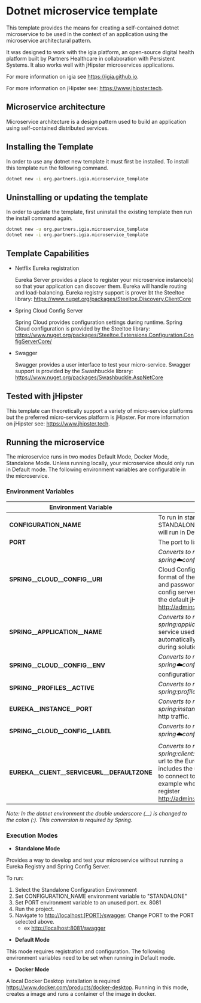 ﻿# Dotnet microservice template

This template provides the means for creating a self-contained dotnet microservice to be used in the context of an application using the microservice architectural pattern.

It was designed to work with the igia platform, an open-source digital health platform built by Partners Healthcare in collaboration with Persistent Systems. It also works well with jHipster microservices applications.

For more information on igia see <https://igia.github.io>.

For more information on jHipster see: <https://www.jhipster.tech>.

## Microservice architecture

Microservice architecture is a design pattern used to build an application using self-contained distributed services.

## Installing the Template

In order to use any dotnet new template it must first be installed. To install this template run the following command.

```bash
dotnet new -i org.partners.igia.microservice_template
```

## Uninstalling or updating the template

In order to update the template, first uninstall the existing template then run the install command again.

```bash
dotnet new -u org.partners.igia.microservice_template
dotnet new -i org.partners.igia.microservice_template
```

## Template Capabilities

- Netflix Eureka registration

    Eureka Server provides a place to register your microservice instance(s) so that your application can discover them. Eureka will handle routing and load-balancing. Eureka registry support is prover bt the Steeltoe library: <https://www.nuget.org/packages/Steeltoe.Discovery.ClientCore>

- Spring Cloud Config Server

    Spring Cloud provides configuration settings during runtime. Spring Cloud configuration is provided by the Steeltoe library: <https://www.nuget.org/packages/Steeltoe.Extensions.Configuration.ConfigServerCore/>

- Swagger

    Swagger provides a user interface to test your micro-service. Swagger support is provided by the Swashbuckle library: <https://www.nuget.org/packages/Swashbuckle.AspNetCore>

## Tested with jHipster

This template can theoretically support a variety of micro-service platforms but the preferred micro-services platform is jHipster. For more information on jHipster see: <https://www.jhipster.tech>.

## Running the microservice

The microservice runs in two modes Default Mode, Docker Mode, Standalone Mode. Unless running locally, your microservice should only run in Default mode. The following environment variables are configurable in the microservice.

### Environment Variables

| Environment Variable                        | Description                                                                                                                                                                                                                                                                                                                    |
| ------------------------------------------- | ------------------------------------------------------------------------------------------------------------------------------------------------------------------------------------------------------------------------------------------------------------------------------------------------------------------------------ |
| **CONFIGURATION_NAME**                      | To run in standalone mode set this value STANDALONE. If not set to standalone it will run in Default mode.                                                                                                                                                                                                                    |
| **PORT**                                    | The port to listen for http traffic.                                                                                                                                                                                                                                                                                           |
| **SPRING__CLOUD__CONFIG__URI**              | *Converts to required spring variable: spring:cloud:config:uri*.  The url to the Spring Cloud Config Server using the format. The format of the url includes the username and password used to connect to the config server. For example when running the default jHipster registry <http://admin:admin@localhost:8761/config> |
| **SPRING__APPLICATION__NAME**               | *Converts to required spring variable: spring:application:name*. The name of the service used during registration is automatically set to the project name during solution creation.                                                                                                                                                  |
| **SPRING__CLOUD__CONFIG__ENV**              | *Converts to required spring variable: spring:cloud:config:env*.  The name of the configuration environment to use.                                                                                                                                                                                                            |
| **SPRING__PROFILES__ACTIVE**                | *Converts to required spring variable: spring:profiles:active*.                                                                                                                                                                                                                                                                |
| **EUREKA__INSTANCE__PORT**                  | *Converts to required spring variable: spring:instance:port*.   The port to listen for http traffic.                                                                                                                                                                                                                           |
| **SPRING__CLOUD__CONFIG__LABEL**            | *Converts to required spring variable: spring:cloud:config:label*.                                                                                                                                                                                                                                                             |
| **EUREKA__CLIENT__SERVICEURL__DEFAULTZONE** | *Converts to required spring variable: spring:client:serviceUrl:defaultZone*. The url to the Eureka server. The url format includes the username and password used to connect to the eureka server.   For example when running the default jHipster register <http://admin:admin@localhost:8761/config>                         |

*Note: In the dotnet environment the double underscore (__) is changed to the colon (:). This conversion is required by Spring.*

### Execution Modes

- __**Standalone Mode**__

Provides a way to develop and test your microservice without running a Eureka Registry and Spring Config Server. 

To run:

1. Select the Standalone Configuration Environment
2. Set CONFIGURATION_NAME environment variable to "STANDALONE"
3. Set PORT environment variable to an unused port. ex. 8081
4. Run the project.
5. Navigate to <http://localhost:[PORT}/swagger>. Change PORT to the PORT selected above.
   - ex <http://localhost:8081/swagger>

- __**Default Mode**__

This mode requires registration and configuration. The following environment variables need to be set when running in Default mode.

- __**Docker Mode**__
  
A local Docker Desktop installation is required <https://www.docker.com/products/docker-desktop>. Running in this mode, creates a image and runs a container of the image in docker.
